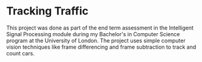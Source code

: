 # Tracking Traffic

This project was done as part of the end term assessment in the Intelligent Signal Processing module during my Bachelor's in Computer Science program at the University of London. The project uses simple computer vision techniques like frame differencing and frame subtraction to track and count cars.